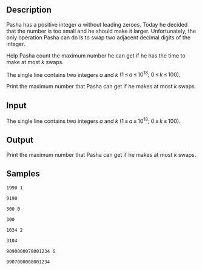 ## Description

<div><p>Pasha has a positive integer <span class="tex-span"><i>a</i></span> without leading zeroes. Today he decided that the number is too small and he should make it larger. Unfortunately, the only operation Pasha can do is to swap two adjacent decimal digits of the integer.</p><p>Help Pasha count the maximum number he can get if he has the time to make at most <span class="tex-span"><i>k</i></span> swaps.</p></div><div class="input-specification"><p>The single line contains two integers <span class="tex-span"><i>a</i></span> and <span class="tex-span"><i>k</i></span> <span class="tex-span">(1 ≤ <i>a</i> ≤ 10<sup class="upper-index">18</sup>;&nbsp;0 ≤ <i>k</i> ≤ 100)</span>.</p></div><div class="output-specification"><p>Print the maximum number that Pasha can get if he makes at most <span class="tex-span"><i>k</i></span> swaps.</p></div>


## Input

<p>The single line contains two integers <span class="tex-span"><i>a</i></span> and <span class="tex-span"><i>k</i></span> <span class="tex-span">(1 ≤ <i>a</i> ≤ 10<sup class="upper-index">18</sup>;&nbsp;0 ≤ <i>k</i> ≤ 100)</span>.</p>


## Output

<p>Print the maximum number that Pasha can get if he makes at most <span class="tex-span"><i>k</i></span> swaps.</p>


## Samples

```input1
1990 1

```

```output1
9190

```






```input2
300 0

```

```output2
300

```






```input3
1034 2

```

```output3
3104

```






```input4
9090000078001234 6

```

```output4
9907000008001234

```



